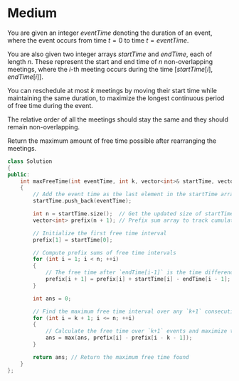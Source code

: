 # Medium

You are given an integer $eventTime$ denoting the duration of an event, where the event occurs from time $t = 0$ to time $t = eventTime$.

You are also given two integer arrays $startTime$ and $endTime$, each of length $n$. These represent the start and end time of $n$ non-overlapping meetings, where the $i$-th meeting occurs during the time $[startTime[i], endTime[i]]$.

You can reschedule at most $k$ meetings by moving their start time while maintaining the same duration, to maximize the longest continuous period of free time during the event.

The relative order of all the meetings should stay the same and they should remain non-overlapping.

Return the maximum amount of free time possible after rearranging the meetings.

```cpp
class Solution 
{
public:
    int maxFreeTime(int eventTime, int k, vector<int>& startTime, vector<int>& endTime) 
    {
        // Add the event time as the last element in the startTime array
        startTime.push_back(eventTime);

        int n = startTime.size();  // Get the updated size of startTime
        vector<int> prefix(n + 1); // Prefix sum array to track cumulative free time

        // Initialize the first free time interval
        prefix[1] = startTime[0];

        // Compute prefix sums of free time intervals
        for (int i = 1; i < n; ++i) 
        {
            // The free time after `endTime[i-1]` is the time difference until `startTime[i]`
            prefix[i + 1] = prefix[i] + startTime[i] - endTime[i - 1];
        }

        int ans = 0;

        // Find the maximum free time interval over any `k+1` consecutive elements
        for (int i = k + 1; i <= n; ++i) 
        {
            // Calculate the free time over `k+1` events and maximize the result
            ans = max(ans, prefix[i] - prefix[i - k - 1]);
        }

        return ans; // Return the maximum free time found
    }
};
```

